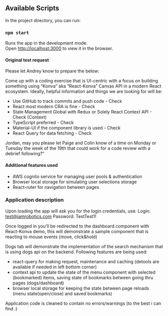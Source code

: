 ## Available Scripts

In the project directory, you can run:

### `npm start`

Runs the app in the development mode.\
Open [http://localhost:3000](http://localhost:3000) to view it in the browser.

#### Original test request
Please let Andrey know to prepare the below: 

Come up with a coding exercise that is UI-centric with a focus on building something using “Konva” aka “React-Konva” Canvas API in a modern React ecosystem. Ideally, helpful information and things we are looking for will be: 

- Use GitHub to track commits and push code                          - Check
- React most modern CRA is fine                                      - Check
- State Management Global with Redux or Solely React Context API     - Check (Context)
- TypeScript preferred                                               - Check
- Material-UI if the component library is used                       - Check
- React Query for data fetching                                      - Check 

Jordan, may you please let Paige and Colin know of a time on Monday or Tuesday the week of the 19th that could work for a code review with a debrief following?”

#### Additional features used
- AWS cognito service for managing user pools & authentication
- Browser local storage for simulating user selections storage
- React-ruter for navigation between pages

### Application description

Upon loading the app will ask you for the login credentials, use:
Login: test@iamrobotics.com
Password: TestTest1!

Once logged in you'll be redirected to the dashboard component with React-Konva demo, this will demonstrate a sample component that is reacting to mouse events (move, click&hold)

Dogs tab will demonstrate the implementation of the search mechanism that is using dogs api on the backend.
Following features are being used:
- react-query for making request, maintenance and caching (detools are available if needed in left bottom corner)
- context api to update the state of the menu component with selected (bookmarked) items, saving state of bookmarks between going thru pages (dogs/dashboard)
- browser local storage for keeping the state between page reloads (menu state(open/close) and saved bookmarks)

Application code is cleaned to contain no errors/warnings (to the best i can find :)